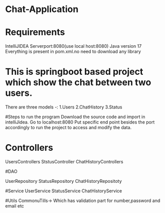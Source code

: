 # Chat-Application
# Requirements
IntelliJIDEA
Serverport:8080(use local host:8080)
Java version 17
Everything is present in pom.xml.no need to download any library

# This is springboot based project which show the chat between two users.

There are three models -:
1.Users
2.ChatHistory
3.Status

#Steps to run  the program
Download the source code and import in intelliJidea.
Go to localhost:8080
Put specific end point besides the port accordingly to run the project to access and modify the data.

# Controllers
UsersControllers
StstusController
ChatHistoryControllers

#DAO

UserRepository
StatusRepository
ChatHistoryRepositoty

#Service
UserService
StatusService
ChatHistoryService

#Utils
CommonuTills->
Which has validation part for number,password and email etc



